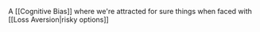 A [[Cognitive Bias]] where we're attracted for sure things when faced with [[Loss Aversion|risky options]]
